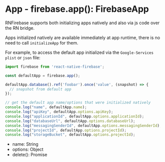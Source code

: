 # App - firebase.app(): FirebaseApp

RNFirebase supports both initializing apps natively and also via js code over the RN bridge.

Apps initialized natively are available immediately at app runtime, there is no need to call `initializeApp` for them.

For example, to access the default app initialized via the `Google-Services` `plist` or `json` file:

```js
import firebase from 'react-native-firebase';

const defaultApp = firebase.app();

defaultApp.database().ref('foobar').once('value', (snapshot) => {
  // snapshot from default app
});

// get the default app name/options that were initialized natively
console.log("name", defaultApp.name);
console.log("apiKey", defaultApp.options.apiKey);
console.log("applicationId", defaultApp.options.applicationId);
console.log("databaseUrl", defaultApp.options.databaseUrl);
console.log("messagingSenderId", defaultApp.options.messagingSenderId);
console.log("projectId", defaultApp.options.projectId);
console.log("storageBucket", defaultApp.options.projectId);
```


<!-- TODO api ref docs: -->

 - name: String
 - options: Object
 - delete(): Promise


